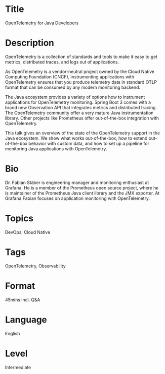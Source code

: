 # Title

OpenTelemetry for Java Developers

# Description

OpenTelemetry is a collection of standards and tools to make it easy to get metrics, distributed traces, and logs out of applications.

As OpenTelemetry is a vendor-neutral project owned by the Cloud Native Computing Foundation (CNCF), instrumenting applications with OpenTelemetry ensures that you produce telemetry data in standard OTLP format that can be consumed by any modern monitoring backend.

The Java ecosystem provides a variety of options how to instrument applications for OpenTelemetry monitoring. Spring Boot 3 comes with a brand new Observation API that integrates metrics and distributed tracing. The OpenTelemetry community offer a very mature Java instrumentation library. Other projects like Prometheus offer out-of-the-box integration with OpenTelemetry.

This talk gives an overview of the state of the OpenTelemetry support in the Java ecosystem. We show what works out-of-the-box, how to extend out-of-the-box behavior with custom data, and how to set up a pipeline for monitoring Java applications with OpenTelemetry.

# Bio

Dr. Fabian Stäber is engineering manager and monitoring enthusiast at Grafana. He is a member of the Prometheus open source project, where he is maintainer of the Prometheus Java client library and the JMX exporter. At Grafana Fabian focuses on application monitoring with OpenTelemetry.

# Topics

DevOps, Cloud Native

# Tags

OpenTelemetry, Observability

# Format

45mins incl. Q&A

# Language

English

# Level

Intermediate
